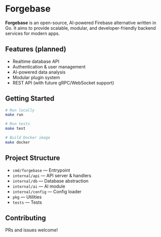 # Forgebase

**Forgebase** is an open-source, AI-powered Firebase alternative written in Go. It aims to provide scalable, modular, and developer-friendly backend services for modern apps.

## Features (planned)
- Realtime database API
- Authentication & user management
- AI-powered data analysis
- Modular plugin system
- REST API (with future gRPC/WebSocket support)

## Getting Started

```sh
# Run locally
make run

# Run tests
make test

# Build Docker image
make docker
```

## Project Structure
- `cmd/forgebase` — Entrypoint
- `internal/api` — API server & handlers
- `internal/db` — Database abstraction
- `internal/ai` — AI module
- `internal/config` — Config loader
- `pkg` — Utilities
- `tests` — Tests

## Contributing
PRs and issues welcome!
